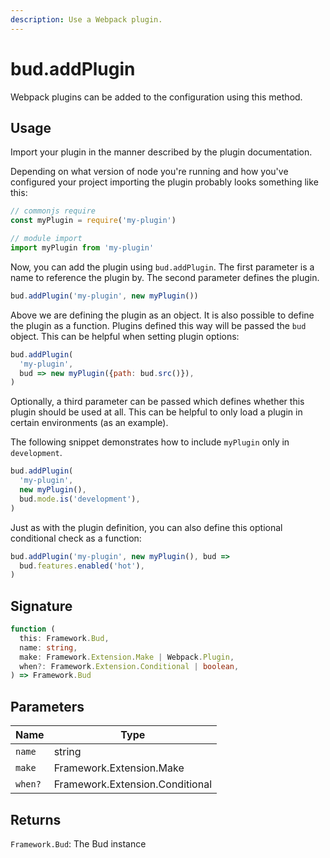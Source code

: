 ```yaml
---
description: Use a Webpack plugin.
---
```


# bud.addPlugin

Webpack plugins can be added to the configuration using this method.

## Usage

Import your plugin in the manner described by the plugin documentation.

Depending on what version of node you're running and how you've configured your project importing the plugin probably looks something like this:

```js
// commonjs require
const myPlugin = require('my-plugin')

// module import
import myPlugin from 'my-plugin'
```

Now, you can add the plugin using `bud.addPlugin`. The first parameter is a name to reference the plugin by. The second parameter defines the plugin.

```js
bud.addPlugin('my-plugin', new myPlugin())
```

Above we are defining the plugin as an object. It is also possible to define the plugin as a function. Plugins defined this way will be passed the `bud` object. This can be helpful when setting plugin options:

```js
bud.addPlugin(
  'my-plugin',
  bud => new myPlugin({path: bud.src()}),
)
```

Optionally, a third parameter can be passed which defines whether this plugin should be used at all. This can be helpful to only load a plugin in certain environments (as an example).

The following snippet demonstrates how to include `myPlugin` only in `development`.

```js
bud.addPlugin(
  'my-plugin',
  new myPlugin(),
  bud.mode.is('development'),
)
```

Just as with the plugin definition, you can also define this optional conditional check as a function:

```js
bud.addPlugin('my-plugin', new myPlugin(), bud =>
  bud.features.enabled('hot'),
)
```

## Signature

```ts
function (
  this: Framework.Bud,
  name: string,
  make: Framework.Extension.Make | Webpack.Plugin,
  when?: Framework.Extension.Conditional | boolean,
) => Framework.Bud
```

## Parameters

| Name    | Type                            |
| ------- | ------------------------------- |
| `name`  | string                          |
| `make`  | Framework.Extension.Make        | Webpack.Plugin |
| `when?` | Framework.Extension.Conditional | boolean |

## Returns

`Framework.Bud`: The Bud instance
